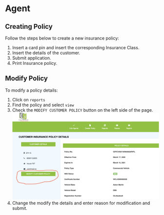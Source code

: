 # Agent 

## Creating Policy
Follow the steps below to create a new insurance policy:

1.  Insert a card pin and insert the corresponding Insurance Class.
2.  Insert the details of the customer.
3.  Submit application.
4.  Print Insurance policy. 

## Modify Policy
To modify a policy details:

1.  Click on `reports`
2.  Find the policy and select `view`
3.  Check the `MODIFY CUSTOMER POLICY` button on the left side of the page.
    ![modify](img/modify.png)
4.  Change the modify the details and enter reason for modification and submit.

